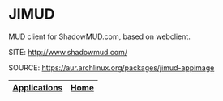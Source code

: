 # JIMUD

 MUD client for ShadowMUD.com, based on webclient.

 SITE: http://www.shadowmud.com/

 SOURCE: https://aur.archlinux.org/packages/jimud-appimage

 | [Applications](https://portable-linux-apps.github.io/apps.html) | [Home](https://portable-linux-apps.github.io)
 | --- | --- |
